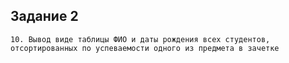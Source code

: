 ## Задание 2

```
10.	Вывод виде таблицы ФИО и даты рождения всех студентов, отсортированных по успеваемости одного из предмета в зачетке
```


